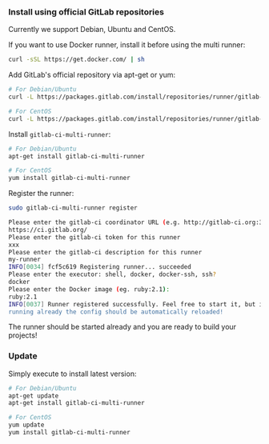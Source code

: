 ### Install using official GitLab repositories

Currently we support Debian, Ubuntu and CentOS.

If you want to use Docker runner, install it before using the multi runner:

```bash
curl -sSL https://get.docker.com/ | sh
```

Add GitLab's official repository via apt-get or yum:

```bash
# For Debian/Ubuntu
curl -L https://packages.gitlab.com/install/repositories/runner/gitlab-ci-multi-runner/script.deb.sh | sudo bash

# For CentOS
curl -L https://packages.gitlab.com/install/repositories/runner/gitlab-ci-multi-runner/script.rpm.sh | sudo bash
```

Install `gitlab-ci-multi-runner`:

```bash
# For Debian/Ubuntu
apt-get install gitlab-ci-multi-runner

# For CentOS
yum install gitlab-ci-multi-runner
```

Register the runner:

```bash
sudo gitlab-ci-multi-runner register

Please enter the gitlab-ci coordinator URL (e.g. http://gitlab-ci.org:3000/ )
https://ci.gitlab.org/
Please enter the gitlab-ci token for this runner
xxx
Please enter the gitlab-ci description for this runner
my-runner
INFO[0034] fcf5c619 Registering runner... succeeded
Please enter the executor: shell, docker, docker-ssh, ssh?
docker
Please enter the Docker image (eg. ruby:2.1):
ruby:2.1
INFO[0037] Runner registered successfully. Feel free to start it, but if it's
running already the config should be automatically reloaded!
```

The runner should be started already and you are ready to build your projects!

### Update

Simply execute to install latest version:

```bash
# For Debian/Ubuntu
apt-get update
apt-get install gitlab-ci-multi-runner

# For CentOS
yum update
yum install gitlab-ci-multi-runner
```